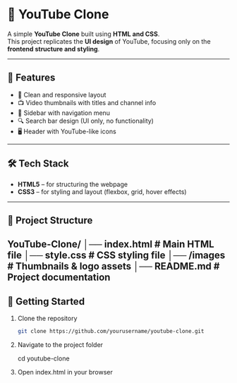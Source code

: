 # 🎥 YouTube Clone  

A simple **YouTube Clone** built using **HTML and CSS**.  
This project replicates the **UI design** of YouTube, focusing only on the **frontend structure and styling**.  

---

## 📌 Features  
- 🎨 Clean and responsive layout  
- 📺 Video thumbnails with titles and channel info  
- 📂 Sidebar with navigation menu  
- 🔍 Search bar design (UI only, no functionality)  
- 🖥️ Header with YouTube-like icons  

---

## 🛠️ Tech Stack  
- **HTML5** – for structuring the webpage  
- **CSS3** – for styling and layout (flexbox, grid, hover effects)  

---

## 📂 Project Structure  
YouTube-Clone/
│── index.html # Main HTML file
│── style.css # CSS styling file
│── /images # Thumbnails & logo assets
│── README.md # Project documentation
---

## 🚀 Getting Started  
1. Clone the repository  
   ```bash
   git clone https://github.com/yourusername/youtube-clone.git

2. Navigate to the project folder

    cd youtube-clone

3. Open index.html in your browser

